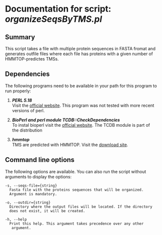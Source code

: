 # Documentation for script: _organizeSeqsByTMS.pl_

## Summary
This script takes a file with multiple protein sequences in FASTA fromat
and generates outfile files where each file has proteins with a given
number of HMMTOP-predictes TMSs.

## Dependencies
The following programs need to be available in your path for this 
program to run properly:

1. **_PERL 5.18_**  
Visit the [official website](https://www.perl.org/). This program 
was not tested with more recent versions of perl.

2. **_BioPerl and perl module TCDB::CheckDependencies_**  
To instal bioperl visit the [official website](https://bioperl.org/). 
The TCDB module is part of the distribution

3. **_hmmtop_**  
TMS are predicted with HMMTOP. Visit the [download site](http://www.enzim.hu/hmmtop/html/download.html).


## Command line options
The following options are available. You can also run the 
script without arguments to display the options:


    -s, --seqs-file={string}
      Fasta file with the proteins sequences that will be organized.
      Argument is mandatory.

    -o, --outdir={string}
      Directory where the output files will be located. If the directory
      does not exist, it will be created.
      
    -h, --help
      Print this help. This argument takes precedence over any other
       argument.
